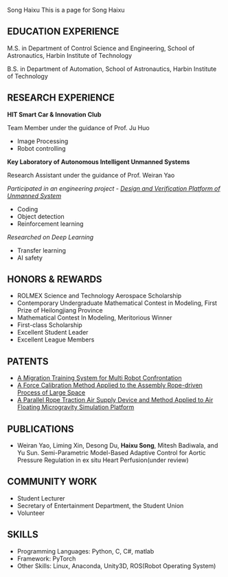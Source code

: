 Song Haixu
This is  a page for Song Haixu

## EDUCATION EXPERIENCE

M.S. in Department of Control Science and Engineering, School of Astronautics, Harbin Institute of Technology

B.S. in Department of Automation, School of Astronautics, Harbin Institute of Technology

## RESEARCH EXPERIENCE

**HIT Smart Car & Innovation Club**

Team Member under the guidance of Prof. Ju Huo

* Image Processing
* Robot controlling

**Key Laboratory of Autonomous Intelligent Unmanned Systems**

Research Assistant under the guidance of Prof. Weiran Yao

_Participated in an engineering project - [Design and Verification Platform of Unmanned System](http://aius.hit.edu.cn/zzwrjqpt/list.htm)_

* Coding
* Object detection
* Reinforcement learning

_Researched on Deep Learning_

* Transfer learning
* AI safety

## HONORS & REWARDS

* ROLMEX Science and Technology Aerospace Scholarship
* Contemporary Undergraduate Mathematical Contest in Modeling, First Prize of Heilongjiang Province
* Mathematical Contest In Modeling, Meritorious Winner
* First-class Scholarship
* Excellent Student Leader
* Excellent League Members

## PATENTS

* [A Migration Training System for Multi Robot Confrontation](http://www.soopat.com/Patent/202111248683)
* [A Force Calibration Method Applied to the Assembly Rope-driven Process of Large Space](http://www.soopat.com/Patent/202110730295)
* [A Parallel Rope Traction Air Supply Device and Method Applied to Air Floating Microgravity Simulation Platform](http://www.soopat.com/Patent/202110925031)

## PUBLICATIONS

* Weiran Yao, Liming Xin, Desong Du, **Haixu Song**, Mitesh Badiwala, and Yu Sun. Semi-Parametric Model-Based Adaptive Control for Aortic Pressure Regulation in ex situ Heart Perfusion(under review)

## COMMUNITY WORK

* Student Lecturer
* Secretary of Entertainment Department, the Student Union
* Volunteer

## SKILLS

* Programming Languages: Python, C, C#, matlab
* Framework: PyTorch
* Other Skills: Linux, Anaconda, Unity3D, ROS(Robot Operating System)
